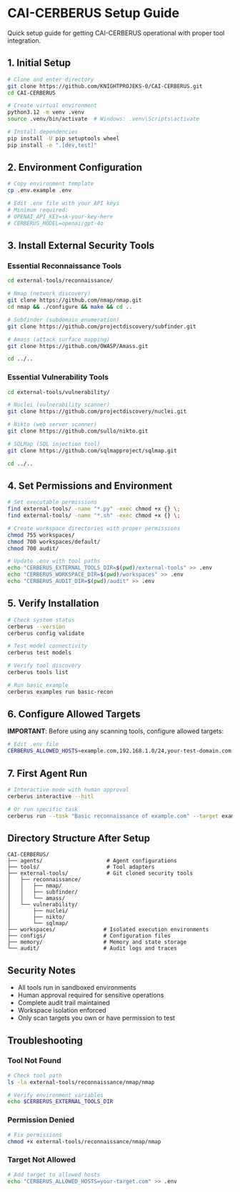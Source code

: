 # CAI-CERBERUS Setup Guide

Quick setup guide for getting CAI-CERBERUS operational with proper tool integration.

## 1. Initial Setup

```bash
# Clone and enter directory
git clone https://github.com/KNIGHTPROJEKS-0/CAI-CERBERUS.git
cd CAI-CERBERUS

# Create virtual environment
python3.12 -m venv .venv
source .venv/bin/activate  # Windows: .venv\Scripts\activate

# Install dependencies
pip install -U pip setuptools wheel
pip install -e ".[dev,test]"
```

## 2. Environment Configuration

```bash
# Copy environment template
cp .env.example .env

# Edit .env file with your API keys
# Minimum required:
# OPENAI_API_KEY=sk-your-key-here
# CERBERUS_MODEL=openai/gpt-4o
```

## 3. Install External Security Tools

### Essential Reconnaissance Tools
```bash
cd external-tools/reconnaissance/

# Nmap (network discovery)
git clone https://github.com/nmap/nmap.git
cd nmap && ./configure && make && cd ..

# Subfinder (subdomain enumeration)  
git clone https://github.com/projectdiscovery/subfinder.git

# Amass (attack surface mapping)
git clone https://github.com/OWASP/Amass.git

cd ../..
```

### Essential Vulnerability Tools
```bash
cd external-tools/vulnerability/

# Nuclei (vulnerability scanner)
git clone https://github.com/projectdiscovery/nuclei.git

# Nikto (web server scanner)
git clone https://github.com/sullo/nikto.git

# SQLMap (SQL injection tool)
git clone https://github.com/sqlmapproject/sqlmap.git

cd ../..
```

## 4. Set Permissions and Environment

```bash
# Set executable permissions
find external-tools/ -name "*.py" -exec chmod +x {} \;
find external-tools/ -name "*.sh" -exec chmod +x {} \;

# Create workspace directories with proper permissions
chmod 755 workspaces/
chmod 700 workspaces/default/
chmod 700 audit/

# Update .env with tool paths
echo "CERBERUS_EXTERNAL_TOOLS_DIR=$(pwd)/external-tools" >> .env
echo "CERBERUS_WORKSPACE_DIR=$(pwd)/workspaces" >> .env
echo "CERBERUS_AUDIT_DIR=$(pwd)/audit" >> .env
```

## 5. Verify Installation

```bash
# Check system status
cerberus --version
cerberus config validate

# Test model connectivity
cerberus test models

# Verify tool discovery
cerberus tools list

# Run basic example
cerberus examples run basic-recon
```

## 6. Configure Allowed Targets

**IMPORTANT**: Before using any scanning tools, configure allowed targets:

```bash
# Edit .env file
CERBERUS_ALLOWED_HOSTS=example.com,192.168.1.0/24,your-test-domain.com
```

## 7. First Agent Run

```bash
# Interactive mode with human approval
cerberus interactive --hitl

# Or run specific task
cerberus run --task "Basic reconnaissance of example.com" --target example.com --approve
```

## Directory Structure After Setup

```
CAI-CERBERUS/
├── agents/                    # Agent configurations
├── tools/                     # Tool adapters
├── external-tools/            # Git cloned security tools
│   ├── reconnaissance/
│   │   ├── nmap/
│   │   ├── subfinder/
│   │   └── amass/
│   └── vulnerability/
│       ├── nuclei/
│       ├── nikto/
│       └── sqlmap/
├── workspaces/               # Isolated execution environments
├── configs/                  # Configuration files
├── memory/                   # Memory and state storage
└── audit/                    # Audit logs and traces
```

## Security Notes

- All tools run in sandboxed environments
- Human approval required for sensitive operations  
- Complete audit trail maintained
- Workspace isolation enforced
- Only scan targets you own or have permission to test

## Troubleshooting

### Tool Not Found
```bash
# Check tool path
ls -la external-tools/reconnaissance/nmap/nmap

# Verify environment variables
echo $CERBERUS_EXTERNAL_TOOLS_DIR
```

### Permission Denied
```bash
# Fix permissions
chmod +x external-tools/reconnaissance/nmap/nmap
```

### Target Not Allowed
```bash
# Add target to allowed hosts
echo "CERBERUS_ALLOWED_HOSTS=your-target.com" >> .env
```